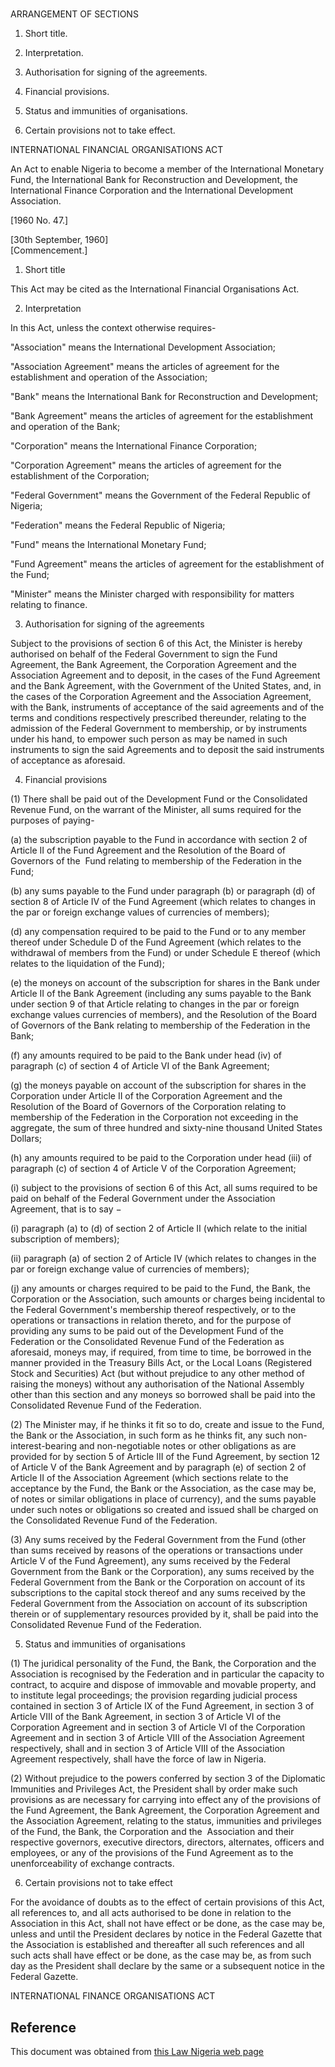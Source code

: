 # 

ARRANGEMENT OF SECTIONS

1. Short title.

2. Interpretation.

3. Authorisation for signing of the agreements.

4. Financial provisions.

5. Status and immunities of organisations.

6. Certain provisions not to take effect.

INTERNATIONAL FINANCIAL ORGANISATIONS ACT

An Act to enable Nigeria to become a member of the International Monetary Fund, the International Bank for Reconstruction and Development, the International Finance Corporation and the International Development Association.

[1960 No. 47.]

[30th September, 1960]                                                                       [Commencement.]

1. Short title

This Act may be cited as the International Financial Organisations Act.

2. Interpretation

In this Act, unless the context otherwise requires-

"Association" means the International Development Association;

"Association Agreement" means the articles of agreement for the establishment and operation of the Association;

"Bank" means the International Bank for Reconstruction and Development;

"Bank Agreement" means the articles of agreement for the establishment and operation of the Bank;

"Corporation" means the International Finance Corporation;

"Corporation Agreement" means the articles of agreement for the establishment of the Corporation;

"Federal Government" means the Government of the Federal Republic of Nigeria;

"Federation" means the Federal Republic of Nigeria;

"Fund" means the International Monetary Fund;

"Fund Agreement" means the articles of agreement for the establishment of the Fund;

"Minister" means the Minister charged with responsibility for matters relating to finance.

3. Authorisation for signing of the agreements

Subject to the provisions of section 6 of this Act, the Minister is hereby authorised on behalf of the Federal Government to sign the Fund Agreement, the Bank Agreement, the Corporation Agreement and the Association Agreement and to deposit, in the cases of the Fund Agreement and the Bank Agreement, with the Government of the United States, and, in the cases of the Corporation Agreement and the Association Agreement, with the Bank, instruments of acceptance of the said agreements and of the terms and conditions respectively prescribed thereunder, relating to the admission of the Federal Government to membership, or by instruments under his hand, to empower such person as may be named in such instruments to sign the said Agreements and to deposit the said instruments of acceptance as aforesaid.

4. Financial provisions

(1) There shall be paid out of the Development Fund or the Consolidated Revenue Fund, on the warrant of the Minister, all sums required for the purposes of paying-

(a) the subscription payable to the Fund in accordance with section 2 of Article II of the Fund Agreement and the Resolution of the Board of Governors of the  Fund relating to membership of the Federation in the Fund;

(b) any sums payable to the Fund under paragraph (b) or paragraph (d) of section 8 of Article IV of the Fund Agreement (which relates to changes in the par or foreign exchange values of currencies of members);

(d) any compensation required to be paid to the Fund or to any member thereof under Schedule D of the Fund Agreement (which relates to the withdrawal of members from the Fund) or under Schedule E thereof (which relates to the liquidation of the Fund);

(e) the moneys on account of the subscription for shares in the Bank under Article II of the Bank Agreement (including any sums payable to the Bank under section 9 of that Article relating to changes in the par or foreign exchange values currencies of members), and the Resolution of the Board of Governors of the Bank relating to membership of the Federation in the Bank;

(f) any amounts required to be paid to the Bank under head (iv) of paragraph (c) of section 4 of Article VI of the Bank Agreement;

(g) the moneys payable on account of the subscription for shares in the Corporation under Article II of the Corporation Agreement and the Resolution of the Board of Governors of the Corporation relating to membership of the Federation in the Corporation not exceeding in the aggregate, the sum of three hundred and sixty-nine thousand United States Dollars;

(h) any amounts required to be paid to the Corporation under head (iii) of paragraph (c) of section 4 of Article V of the Corporation Agreement;

(i) subject to the provisions of section 6 of this Act, all sums required to be paid on behalf of the Federal Government under the Association Agreement, that is to say −

(i) paragraph (a) to (d) of section 2 of Article II (which relate to the initial subscription of members);

(ii) paragraph (a) of section 2 of Article IV (which relates to changes in the par or foreign exchange value of currencies of members);

(j) any amounts or charges required to be paid to the Fund, the Bank, the Corporation or the Association, such amounts or charges being incidental to the Federal Government's membership thereof respectively, or to the operations or transactions in relation thereto, and for the purpose of providing any sums to be paid out of the Development Fund of the Federation or the Consolidated Revenue Fund of the Federation as aforesaid, moneys may, if required, from time to time, be borrowed in the manner provided in the Treasury Bills Act, or the Local Loans (Registered Stock and Securities) Act (but without prejudice to any other method of raising the moneys) without any authorisation of the National Assembly other than this section and any moneys so borrowed shall be paid into the Consolidated Revenue Fund of the Federation.

(2) The Minister may, if he thinks it fit so to do, create and issue to the Fund, the Bank or the Association, in such form as he thinks fit, any such non-interest-bearing and non-negotiable notes or other obligations as are provided for by section 5 of Article III of the Fund Agreement, by section 12 of Article V of the Bank Agreement and by paragraph (e) of section 2 of Article II of the Association Agreement (which sections relate to the acceptance by the Fund, the Bank or the Association, as the case may be, of notes or similar obligations in place of currency), and the sums payable under such notes or obligations so created and issued shall be charged on the Consolidated Revenue Fund of the Federation.

(3) Any sums received by the Federal Government from the Fund (other than sums received by reasons of the operations or transactions under Article V of the Fund Agreement), any sums received by the Federal Government from the Bank or the Corporation), any sums received by the Federal Government from the Bank or the Corporation on account of its subscriptions to the capital stock thereof and any sums received by the Federal Government from the Association on account of its subscription therein or of supplementary resources provided by it, shall be paid into the Consolidated Revenue Fund of the Federation.

5. Status and immunities of organisations

(1) The juridical personality of the Fund, the Bank, the Corporation and the Association is recognised by the Federation and in particular the capacity to contract, to acquire and dispose of immovable and movable property, and to institute legal proceedings; the provision regarding judicial process contained in section 3 of Article IX of the Fund Agreement, in section 3 of Article VIII of the Bank Agreement, in section 3 of Article VI of the Corporation Agreement and in section 3 of Article VI of the Corporation Agreement and in section 3 of Article VIII of the Association Agreement respectively, shall and in section 3 of Article VIII of the Association Agreement respectively, shall have the force of law in Nigeria.

(2) Without prejudice to the powers conferred by section 3 of the Diplomatic Immunities and Privileges Act, the President shall by order make such provisions as are necessary for carrying into effect any of the provisions of the Fund Agreement, the Bank Agreement, the Corporation Agreement and the Association Agreement, relating to the status, immunities and privileges of the Fund, the Bank, the Corporation and the  Association and their respective governors, executive directors, directors, alternates, officers and employees, or any of the provisions of the Fund Agreement as to the unenforceability of exchange contracts.

6. Certain provisions not to take effect

For the avoidance of doubts as to the effect of certain provisions of this Act, all references to, and all acts authorised to be done in relation to the Association in this Act, shall not have effect or be done, as the case may be, unless and until the President declares by notice in the Federal Gazette that the Association is established and thereafter all such references and all such acts shall have effect or be done, as the case may be, as from such day as the President shall declare by the same or a subsequent notice in the Federal Gazette.

INTERNATIONAL FINANCE ORGANISATIONS ACT

## Reference

This document was obtained from [this Law Nigeria web page](http://www.lawnigeria.com/LFN/I/International-Financial-Organisations-Act.php)
